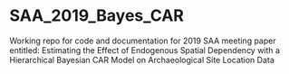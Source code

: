 # SAA_2019_Bayes_CAR
Working repo for code and documentation for 2019 SAA meeting paper entitled: Estimating the Effect of Endogenous Spatial Dependency with a Hierarchical Bayesian CAR Model on Archaeological Site Location Data 
